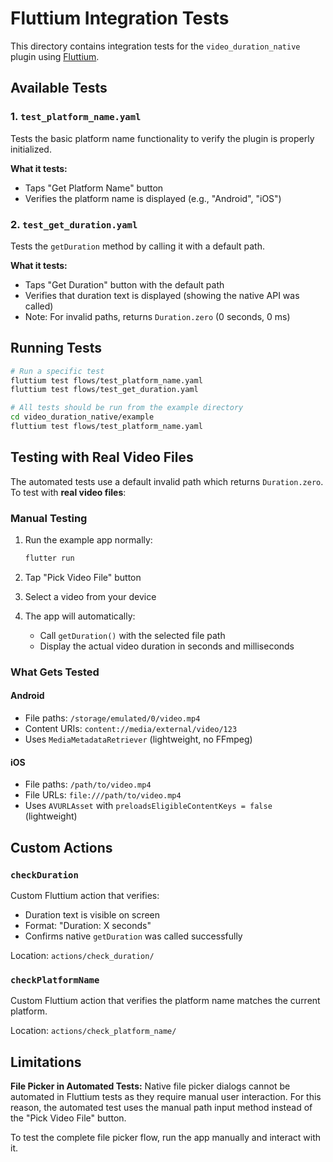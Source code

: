 # Fluttium Integration Tests

This directory contains integration tests for the `video_duration_native` plugin using [Fluttium](https://fluttium.dev/).

## Available Tests

### 1. `test_platform_name.yaml`
Tests the basic platform name functionality to verify the plugin is properly initialized.

**What it tests:**
- Taps "Get Platform Name" button
- Verifies the platform name is displayed (e.g., "Android", "iOS")

### 2. `test_get_duration.yaml`
Tests the `getDuration` method by calling it with a default path.

**What it tests:**
- Taps "Get Duration" button with the default path
- Verifies that duration text is displayed (showing the native API was called)
- Note: For invalid paths, returns `Duration.zero` (0 seconds, 0 ms)

## Running Tests

```bash
# Run a specific test
fluttium test flows/test_platform_name.yaml
fluttium test flows/test_get_duration.yaml

# All tests should be run from the example directory
cd video_duration_native/example
fluttium test flows/test_platform_name.yaml
```

## Testing with Real Video Files

The automated tests use a default invalid path which returns `Duration.zero`. To test with **real video files**:

### Manual Testing
1. Run the example app normally:
   ```bash
   flutter run
   ```

2. Tap "Pick Video File" button
3. Select a video from your device
4. The app will automatically:
   - Call `getDuration()` with the selected file path
   - Display the actual video duration in seconds and milliseconds

### What Gets Tested

#### Android
- File paths: `/storage/emulated/0/video.mp4`
- Content URIs: `content://media/external/video/123`
- Uses `MediaMetadataRetriever` (lightweight, no FFmpeg)

#### iOS  
- File paths: `/path/to/video.mp4`
- File URLs: `file:///path/to/video.mp4`
- Uses `AVURLAsset` with `preloadsEligibleContentKeys = false` (lightweight)

## Custom Actions

### `checkDuration`
Custom Fluttium action that verifies:
- Duration text is visible on screen
- Format: "Duration: X seconds"
- Confirms native `getDuration` was called successfully

Location: `actions/check_duration/`

### `checkPlatformName`
Custom Fluttium action that verifies the platform name matches the current platform.

Location: `actions/check_platform_name/`

## Limitations

**File Picker in Automated Tests:**
Native file picker dialogs cannot be automated in Fluttium tests as they require manual user interaction. For this reason, the automated test uses the manual path input method instead of the "Pick Video File" button.

To test the complete file picker flow, run the app manually and interact with it.

